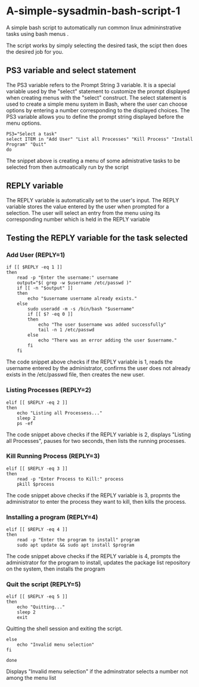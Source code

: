 # A-simple-sysadmin-bash-script-1

A simple bash script to automatically run common linux admininstrative tasks using bash menus .

The script works by simply selecting the desired task, the scipt then does the desired job for you.

## PS3 variable and select statement
The PS3 variable refers to the Prompt String 3 variable. It is a special variable used by the "select" statement to customize the prompt displayed when creating menus with the "select" construct.
The select statement is used to create a simple menu system in Bash, where the user can choose options by entering a number corresponding to the displayed choices. The PS3 variable allows you to define the prompt string displayed before the menu options.
~~~ 
PS3="Select a task"  
select ITEM in "Add User" "List all Processes" "Kill Process" "Install Program" "Quit"
do 
~~~
The snippet above is creating a menu of some admistrative tasks to be selected from then autmoatically run by the script


## REPLY variable
The REPLY variable is automatically set to the user's input. The REPLY variable stores the value entered by the user when prompted for a selection. The user will select an entry from the menu using its corresponding number which is held in the REPLY variable

## Testing the REPLY variable for the task selected

### Add User (REPLY=1)
~~~
if [[ $REPLY -eq 1 ]]
then
    read -p "Enter the username:" username
    output="$( grep -w $username /etc/passwd )"
    if [[ -n "$output" ]]
    then
        echo "$username username already exists."
    else
        sudo useradd -m -s /bin/bash "$username"
        if [[ $? -eq 0 ]]
        then
            echo "The user $username was added successfully" 
            tail -n 1 /etc/passwd
        else
            echo "There was an error adding the user $username."
        fi
    fi
 ~~~
The code snippet above checks if the REPLY variable is 1, reads the username entered by the administrator, confirms the user does not already exists in the /etc/passwd file, then creates the new user.

### Listing Processes (REPLY=2)
~~~
elif [[ $REPLY -eq 2 ]] 
then
    echo "Listing all Processess..."
    sleep 2
    ps -ef
 ~~~
 The code snippet above checks if the REPLY variable is 2, displays "Listing all Processes", pauses for two seconds, then lists the running processes.
 
### Kill Running Process (REPLY=3)
~~~
elif [[ $REPLY -eq 3 ]] 
then
    read -p "Enter Process to Kill:" process
    pkill $process
~~~
The code snippet above checks if the REPLY variable is 3, propmts the administrator to enter the process they want to kill, then kills the process.

### Installing a program (REPLY=4)

~~~
elif [[ $REPLY -eq 4 ]]
then
    read -p "Enter the program to install" program
    sudo apt update && sudo apt install $program
~~~
The code snippet above checks if the REPLY variable is 4, prompts the administrator for the program to install, updates the package list repository on the system, then installs the program

### Quit the script (REPLY=5)

~~~
elif [[ $REPLY -eq 5 ]]
then
    echo "Quitting..."
    sleep 2
    exit
~~~
Quitting the shell session and exiting the script.

~~~
else
    echo "Invalid menu selection" 
fi

done 
~~~
Displays "Invalid menu selection" if the adminstrator selects a number not among the menu list 
